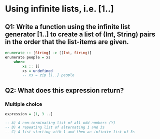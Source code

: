 # Using infinite lists, i.e. [1..]

## Q1: Write a function using the infinite list generator [1..] to create a list of  (Int, String) pairs in the order that the list-items are given.

```haskell
enumerate :: [String] -> [(Int, String)]
enumerate people = xs 
    where 
        xs :: []
        xs = undefined
        -- xs = zip [1..] people
```

## Q2: What does this expression return?
### Multiple choice

```haskell
expression = [1, 3 ..]

-- A) A non-terminating list of all odd numbers (Y)
-- B) A repeating list of alternating 1 and 3s
-- C) A list starting with 1 and then an infinite list of 3s
```